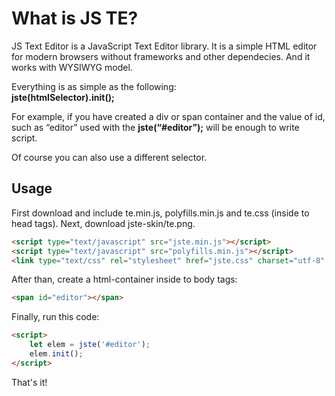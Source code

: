 ﻿What is JS TE?
==================

JS Text Editor is a JavaScript Text Editor library. It is a simple HTML editor for modern browsers without frameworks and other dependecies. And it works with WYSIWYG model.

Everything is as simple as the following:  
**jste(htmlSelector).init();**

For example, if you have created a div or span container and the value of id, such as “editor”
used with the **jste(“#editor”);** will be enough to write script.

Of course you can also use a different selector.

Usage
-----

First download and include te.min.js, polyfills.min.js and te.css (inside to head tags). Next, download jste-skin/te.png.

``` html
<script type="text/javascript" src="jste.min.js"></script>
<script type="text/javascript" src="polyfills.min.js"></script>
<link type="text/css" rel="stylesheet" href="jste.css" charset="utf-8" />
```

After than, create a html-container inside to body tags:

``` html
<span id="editor"></span>
```

Finally, run this code:
``` html
<script>
	let elem = jste('#editor');
	elem.init();
</script>
```

That's it!
